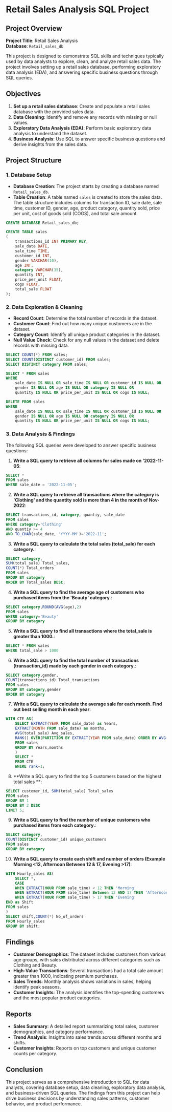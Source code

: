 # Retail Sales Analysis SQL Project

## Project Overview

**Project Title**: Retail Sales Analysis  
**Database**: `Retail_sales_db`

This project is designed to demonstrate SQL skills and techniques typically used by data analysts to explore, clean, and analyze retail sales data. The project involves setting up a retail sales database, performing exploratory data analysis (EDA), and answering specific business questions through SQL queries.

## Objectives

1. **Set up a retail sales database**: Create and populate a retail sales database with the provided sales data.
2. **Data Cleaning**: Identify and remove any records with missing or null values.
3. **Exploratory Data Analysis (EDA)**: Perform basic exploratory data analysis to understand the dataset.
4. **Business Analysis**: Use SQL to answer specific business questions and derive insights from the sales data.

## Project Structure

### 1. Database Setup

- **Database Creation**: The project starts by creating a database named `Retail_sales_db`.
- **Table Creation**: A table named `sales` is created to store the sales data. The table structure includes columns for transaction ID, sale date, sale time, customer ID, gender, age, product category, quantity sold, price per unit, cost of goods sold (COGS), and total sale amount.

```sql
CREATE DATABASE Retail_sales_db;

CREATE TABLE sales
(
    transactions_id INT PRIMARY KEY,
    sale_date DATE,	
    sale_time TIME,
    customer_id INT,	
    gender VARCHAR(10),
    age INT,
    category VARCHAR(35),
    quantity INT,
    price_per_unit FLOAT,	
    cogs FLOAT,
    total_sale FLOAT
);
```

### 2. Data Exploration & Cleaning

- **Record Count**: Determine the total number of records in the dataset.
- **Customer Count**: Find out how many unique customers are in the dataset.
- **Category Count**: Identify all unique product categories in the dataset.
- **Null Value Check**: Check for any null values in the dataset and delete records with missing data.

```sql
SELECT COUNT(*) FROM sales;
SELECT COUNT(DISTINCT customer_id) FROM sales;
SELECT DISTINCT category FROM sales;

SELECT * FROM sales
WHERE 
    sale_date IS NULL OR sale_time IS NULL OR customer_id IS NULL OR 
    gender IS NULL OR age IS NULL OR category IS NULL OR 
    quantity IS NULL OR price_per_unit IS NULL OR cogs IS NULL;

DELETE FROM sales
WHERE 
    sale_date IS NULL OR sale_time IS NULL OR customer_id IS NULL OR 
    gender IS NULL OR age IS NULL OR category IS NULL OR 
    quantity IS NULL OR price_per_unit IS NULL OR cogs IS NULL;
```

### 3. Data Analysis & Findings

The following SQL queries were developed to answer specific business questions:

1. **Write a SQL query to retrieve all columns for sales made on '2022-11-05**:
```sql
SELECT *
FROM sales
WHERE sale_date = '2022-11-05';
```

2. **Write a SQL query to retrieve all transactions where the category is 'Clothing' and the quantity sold is more than 4 in the month of Nov-2022**:
```sql
SELECT transactions_id, category, quantiy, sale_date
FROM sales
WHERE category='Clothing' 
AND quantiy >= 4
AND TO_CHAR(sale_date, 'YYYY-MM')='2022-11';
```

3. **Write a SQL query to calculate the total sales (total_sale) for each category.**:
```sql
SELECT category,
SUM(total_sale) Total_sales,
COUNT(*) Total_orders
FROM sales
GROUP BY category
ORDER BY Total_sales DESC;
```

4. **Write a SQL query to find the average age of customers who purchased items from the 'Beauty' category.**:
```sql
SELECT category,ROUND(AVG(age),2)
FROM sales
WHERE category='Beauty'
GROUP BY category
```

5. **Write a SQL query to find all transactions where the total_sale is greater than 1000.**:
```sql
SELECT * FROM sales
WHERE total_sale > 1000
```

6. **Write a SQL query to find the total number of transactions (transaction_id) made by each gender in each category.**:
```sql
SELECT category,gender, 
COUNT(transactions_id) Total_transactions
FROM sales
GROUP BY category,gender
ORDER BY category
```

7. **Write a SQL query to calculate the average sale for each month. Find out best selling month in each year**:
```sql
WITH CTE AS(
	SELECT EXTRACT(YEAR FROM sale_date) as Years,
	EXTRACT(MONTH FROM sale_date) as months,
	AVG(total_sale) Avg_sales,
	RANK() OVER(PARTITION BY EXTRACT(YEAR FROM sale_date) ORDER BY AVG(total_sale) DESC)
	FROM sales
	GROUP BY Years,months
	)
	SELECT * 
	FROM CTE
	WHERE rank=1;
```

8. **Write a SQL query to find the top 5 customers based on the highest total sales **:
```sql
SELECT customer_id, SUM(total_sale) Total_sales
FROM sales
GROUP BY 1
ORDER BY 2 DESC
LIMIT 5;
```

9. **Write a SQL query to find the number of unique customers who purchased items from each category.**:
```sql
SELECT category,
COUNT(DISTINCT customer_id) unique_customers
FROM sales
GROUP BY category
```

10. **Write a SQL query to create each shift and number of orders (Example Morning <12, Afternoon Between 12 & 17, Evening >17)**:
```sql
WITH Hourly_sales AS(
	SELECT *,
	CASE
	WHEN EXTRACT(HOUR FROM sale_time) < 12 THEN 'Morning'
	WHEN EXTRACT(HOUR FROM sale_time) Between 12 AND 17 THEN 'Afternoon'
	WHEN EXTRACT(HOUR FROM sale_time) > 17 THEN 'Evening'
END as Shift
FROM sales
)
SELECT shift,COUNT(*) No_of_orders
FROM Hourly_sales
GROUP BY shift;
```

## Findings

- **Customer Demographics**: The dataset includes customers from various age groups, with sales distributed across different categories such as Clothing and Beauty.
- **High-Value Transactions**: Several transactions had a total sale amount greater than 1000, indicating premium purchases.
- **Sales Trends**: Monthly analysis shows variations in sales, helping identify peak seasons.
- **Customer Insights**: The analysis identifies the top-spending customers and the most popular product categories.

## Reports

- **Sales Summary**: A detailed report summarizing total sales, customer demographics, and category performance.
- **Trend Analysis**: Insights into sales trends across different months and shifts.
- **Customer Insights**: Reports on top customers and unique customer counts per category.

## Conclusion

This project serves as a comprehensive introduction to SQL for data analysts, covering database setup, data cleaning, exploratory data analysis, and business-driven SQL queries. The findings from this project can help drive business decisions by understanding sales patterns, customer behavior, and product performance.
